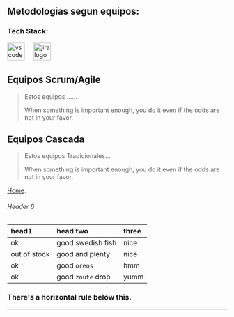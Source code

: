 ## Metodologias segun equipos: 
### Tech Stack:
<div align="left">
   <img src="https://cdn.jsdelivr.net/gh/devicons/devicon/icons/vscode/vscode-original.svg" height="40" alt="vscode logo"  />
   <img width="12" />
  <img src="https://cdn.jsdelivr.net/gh/devicons/devicon/icons/jira/jira-original.svg" height="40" alt="jira logo"  />
  <img width="12" />

</div>


## Equipos Scrum/Agile

> Estos equipos ......
>
> When something is important enough, you do it even if the odds are not in your favor.

## Equipos Cascada

> Estos equipos Tradicionales...
>
> When something is important enough, you do it even if the odds are not in your favor.

 [Home](./index.md).



###### Header 6

| head1        | head two          | three |
|:-------------|:------------------|:------|
| ok           | good swedish fish | nice  |
| out of stock | good and plenty   | nice  |
| ok           | good `oreos`      | hmm   |
| ok           | good `zoute` drop | yumm  |

### There's a horizontal rule below this.

* * *







